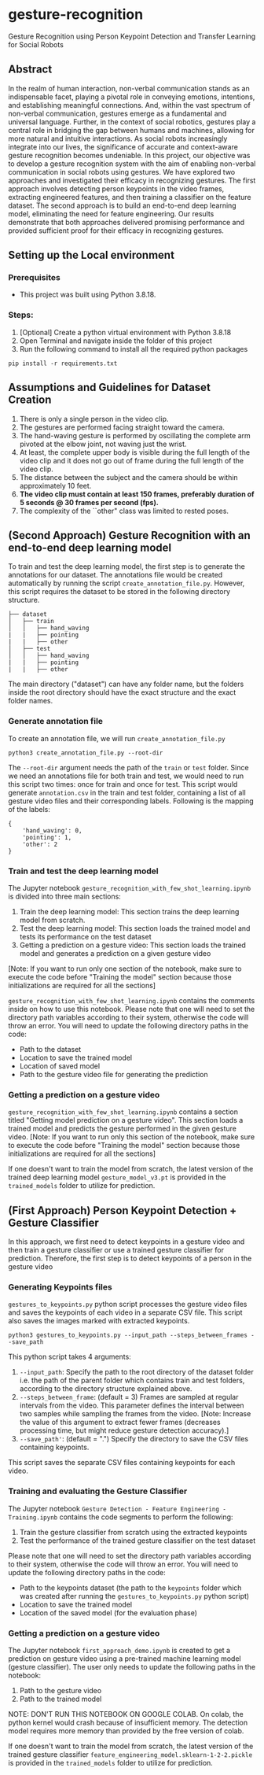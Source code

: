# gesture-recognition
Gesture Recognition using Person Keypoint Detection and Transfer Learning for Social Robots

## Abstract
In the realm of human interaction, non-verbal communication stands as an indispensable facet, playing a pivotal role in conveying emotions, intentions, and establishing meaningful connections. And, within the vast spectrum of non-verbal communication, gestures emerge as a fundamental and universal language. Further, in the context of social robotics, gestures play a central role in bridging the gap between humans and machines, allowing for more natural and intuitive interactions. As social robots increasingly integrate into our lives, the significance of accurate and context-aware gesture recognition becomes undeniable. In this project, our objective was to develop a gesture recognition system with the aim of enabling non-verbal communication in social robots using gestures. We have explored two approaches and investigated their efficacy in recognizing gestures. The first approach involves detecting person keypoints in the video frames, extracting engineered features, and then training a classifier on the feature dataset. The second approach is to build an end-to-end deep learning model, eliminating the need for feature engineering. Our results demonstrate that both approaches delivered promising performance and provided sufficient proof for their efficacy in recognizing gestures.


## Setting up the Local environment
### Prerequisites
* This project was built using Python 3.8.18.
### Steps:
1. [Optional] Create a python virtual environment with Python 3.8.18
2. Open Terminal and navigate inside the folder of this project
3. Run the following command to install all the required python packages

```
pip install -r requirements.txt
```
## Assumptions and Guidelines for Dataset Creation


1. There is only a single person in the video clip.
2. The gestures are performed facing straight toward the camera.
3. The hand-waving gesture is performed by oscillating the complete arm pivoted at the elbow joint, not waving just the wrist.
4. At least, the complete upper body is visible during the full length of the video clip and it does not go out of frame during the full length of the video clip.
5. The distance between the subject and the camera should be within approximately 10 feet.
6. **The video clip must contain at least 150 frames, preferably duration of 5 seconds @ 30 frames per second (fps).**
7. The complexity of the ``other" class was limited to rested poses.

## (Second Approach) Gesture Recognition with an end-to-end deep learning model

To train and test the deep learning model, the first step is to generate the annotations for our dataset. The annotations file would be created automatically by running the script ```create_annotation_file.py```. However, this script requires the dataset to be stored in the following directory structure. 
```
├── dataset
│   ├── train
│   │   ├── hand_waving
|   |   ├── pointing
|   |   ├── other
│   ├── test
│   │   ├── hand_waving
|   |   ├── pointing
|   |   ├── other

```
The main directory ("dataset") can have any folder name, but the folders inside the root directory should have the exact structure and the exact folder names.

### Generate annotation file
To create an annotation file, we will run ```create_annotation_file.py```

```
python3 create_annotation_file.py --root-dir
```
The ```--root-dir``` argument needs the path of the ```train``` or ```test``` folder. Since we need an annotations file for both train and test, we would need to run this script two times: once for train and once for test. This script would generate ```annotation.csv``` in the train and test folder, containing a list of all gesture video files and their corresponding labels. Following is the mapping of the labels:
```
{
    'hand_waving': 0,
    'pointing': 1,
    'other': 2
}
```
### Train and test the deep learning model

The Jupyter notebook ```gesture_recognition_with_few_shot_learning.ipynb``` is divided into three main sections:
1. Train the deep learning model: This section trains the deep learning model from scratch.
2. Test the deep learning model: This section loads the trained model and tests its performance on the test dataset
3. Getting a prediction on a gesture video: This section loads the trained model and generates a prediction on a given gesture video

[Note: If you want to run only one section of the notebook, make sure to execute the code before "Training the model" section because those initializations are required for all the sections]

```gesture_recognition_with_few_shot_learning.ipynb``` contains the comments inside on how to use this notebook. Please note that one will need to set the directory path variables according to their system, otherwise the code will throw an error. You will need to update the following directory paths in the code:
- Path to the dataset
- Location to save the trained model
- Location of saved model
- Path to the gesture video file for generating the prediction


### Getting a prediction on a gesture video

```gesture_recognition_with_few_shot_learning.ipynb``` contains a section titled "Getting model prediction on a gesture video". This section loads a trained model and predicts the gesture performed in the given gesture video. [Note: If you want to run only this section of the notebook, make sure to execute the code before "Training the model" section because those initializations are required for all the sections]

If one doesn't want to train the model from scratch, the latest version of the trained deep learning model ```gesture_model_v3.pt``` is provided in the ```trained_models``` folder to utilize for prediction.


## (First Approach) Person Keypoint Detection + Gesture Classifier

In this approach, we first need to detect keypoints in a gesture video and then train a gesture classifier or use a trained gesture classifier for prediction. Therefore, the first step is to detect keypoints of a person in the gesture video

### Generating Keypoints files

```gestures_to_keypoints.py``` python script processes the gesture video files and saves the keypoints of each video in a separate CSV file. This script also saves the images marked with extracted keypoints.

```
python3 gestures_to_keypoints.py --input_path --steps_between_frames --save_path
```
This python script takes 4 arguments:
1. ```--input_path```: Specify the path to the root directory of the dataset folder i.e. the path of the parent folder which contains train and test folders, according to the directory structure explained above.
2. ```--steps_between_frame```: (default = 3) Frames are sampled at regular intervals from the video. This parameter defines the interval between two samples while sampling the frames from the video. [Note: Increase the value of this argument to extract fewer frames (decreases processing time, but might reduce gesture detection accuracy).]
3. ```--save_path'```: (default = ".") Specify the directory to save the CSV files containing keypoints.

This script saves the separate CSV files containing keypoints for each video.

### Training and evaluating the Gesture Classifier
The Jupyter notebook ```Gesture Detection - Feature Engineering - Training.ipynb``` contains the code segments to perform the following:
1. Train the gesture classifier from scratch using the extracted keypoints
2. Test the performance of the trained gesture classifier on the test dataset

Please note that one will need to set the directory path variables according to their system, otherwise the code will throw an error. You will need to update the following directory paths in the code:
- Path to the keypoints dataset (the path to the ```keypoints``` folder which was created after running the ```gestures_to_keypoints.py``` python script)
- Location to save the trained model
- Location of the saved model (for the evaluation phase)

### Getting a prediction on a gesture video
The Jupyter notebook ```first_approach_demo.ipynb``` is created to get a prediction on gesture video using a pre-trained machine learning model (gesture classifier). The user only needs to update the following paths in the notebook:
1. Path to the gesture video
2. Path to the trained model

NOTE: DON'T RUN THIS NOTEBOOK ON GOOGLE COLAB. On colab, the python kernel would crash because of insufficient memory. The detection model requires more memory than provided by the free version of colab.

If one doesn't want to train the model from scratch, the latest version of the trained gesture classifier ```feature_engineering_model.sklearn-1-2-2.pickle``` is provided in the ```trained_models``` folder to utilize for prediction.
